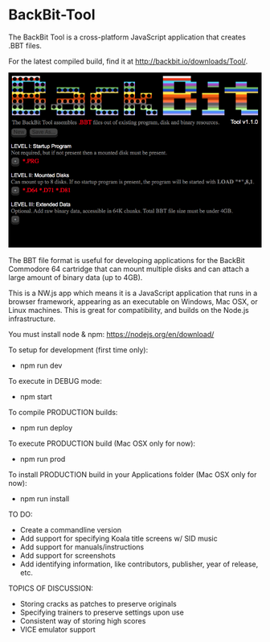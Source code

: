 # BackBit-Tool

The BackBit Tool is a cross-platform JavaScript application that creates .BBT files.

For the latest compiled build, find it at http://backbit.io/downloads/Tool/.

![Screenshot](screenshot.png)

The BBT file format is useful for developing applications for the BackBit Commodore 64 cartridge that can mount multiple disks 
and can attach a large amount of binary data (up to 4GB).

This is a NW.js app which means it is a JavaScript application that runs in a browser framework, appearing as an executable on Windows, Mac OSX, or Linux machines. This is great for compatibility, and builds on the Node.js infrastructure.

You must install node & npm:
https://nodejs.org/en/download/

To setup for development (first time only):
* npm run dev

To execute in DEBUG mode:
* npm start

To compile PRODUCTION builds:
* npm run deploy

To execute PRODUCTION build (Mac OSX only for now):
* npm run prod

To install PRODUCTION build in your Applications folder (Mac OSX only for now):
* npm run install

TO DO:
* Create a commandline version
* Add support for specifying Koala title screens w/ SID music
* Add support for manuals/instructions
* Add support for screenshots
* Add identifying information, like contributors, publisher, year of release, etc.

TOPICS OF DISCUSSION:
* Storing cracks as patches to preserve originals
* Specifying trainers to preserve settings upon use
* Consistent way of storing high scores
* VICE emulator support
